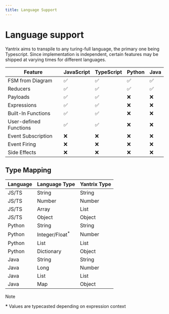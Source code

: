 ```yaml
---
title: Language Support
---
```


# Language support

Yantrix aims to transpile to any turing-full language, the primary one being Typescript. Since implementation is independent, certain features may be shipped at varying times for different languages.

| Feature                | JavaScript | TypeScript | Python | Java |
| ---------------------- | ---------- | ---------- | ------ | ---- |
| FSM from Diagram       | ✅         | ✅         | ✅     | ✅   |
| Reducers               | ✅         | ✅         | ✅     | ✅   |
| Payloads               | ✅         | ✅         | ❌      | ❌   |
| Expressions            | ✅         | ✅         | ❌      | ❌   |
| Built-In Functions     | ✅         | ✅         | ❌      | ❌   |
| User-defined Functions | ✅         | ✅         | ❌      | ❌   |
| Event Subscription     | ❌          | ❌          | ❌      | ❌   |
| Event Firing           | ❌          | ❌          | ❌      | ❌   |
| Side Effects           | ❌          | ❌          | ❌      | ❌   |

## Type Mapping

| Language | Language Type | Yantrix Type |
| -------- | ------------- | ------------ |
| JS/TS    | String        | String       |
| JS/TS    | Number        | Number       |
| JS/TS    | Array         | List         |
| JS/TS    | Object        | Object       |
| Python   | String        | String       |
| Python   | Integer/Float<sup>*</sup> | Number       |
| Python   | List          | List         |
| Python   | Dictionary    | Object       |
| Java     | String        | String       |
| Java     | Long          | Number       |
| Java     | List          | List         |
| Java     | Map           | Object       |

> [!NOTE]
> <b>*</b>  Values are typecasted depending on expression context
